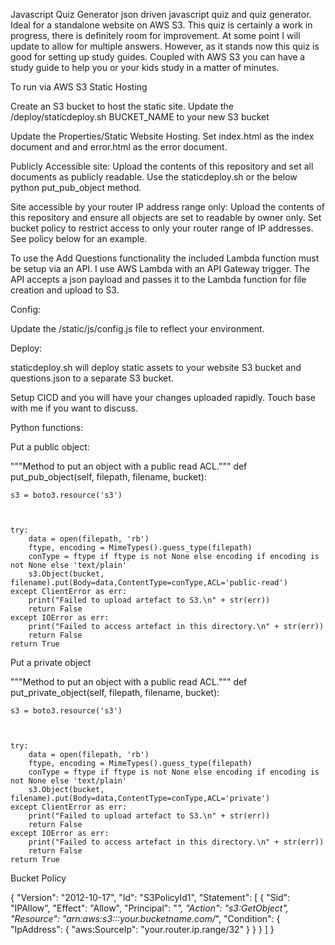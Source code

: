 Javascript Quiz Generator
json driven javascript quiz and quiz generator. Ideal for a standalone website on AWS S3. This quiz is certainly a work in progress, there is definitely room for improvement. At some point I will update to allow for multiple answers. However, as it stands now this quiz is good for setting up study guides. Coupled with AWS S3 you can have a study guide to help you or your kids study in a matter of minutes.

To run via AWS S3 Static Hosting

Create an S3 bucket to host the static site.    Update the /deploy/staticdeploy.sh BUCKET_NAME to your new S3 bucket

Update the Properties/Static Website Hosting. Set index.html as the index document and and error.html as the error document.

Publicly Accessible site: Upload the contents of this repository and set all documents as publicly readable. Use the staticdeploy.sh or the below python put_pub_object method.   

Site accessible by your router IP address range only: Upload the contents of this repository and ensure all objects are set to readable by owner only. Set bucket policy to restrict access to only your router range of IP addresses. See policy below for an example.


To use the Add Questions functionality the included Lambda function must be setup via an API.   I use AWS Lambda with an API Gateway trigger.    The API accepts a json payload and passes it to the Lambda function for file creation and upload to S3.  

Config:

Update the /static/js/config.js file to reflect your environment.  


Deploy:

staticdeploy.sh will deploy static assets to your website S3 bucket and questions.json to a separate S3 bucket. 


Setup CICD and you will have your changes uploaded rapidly. Touch base with me if you want to discuss.

Python functions:

Put a public object:

"""Method to put an object with a public read ACL.""" def put_pub_object(self, filepath, filename, bucket):

    s3 = boto3.resource('s3')


    
    try:                 
        data = open(filepath, 'rb')
        ftype, encoding = MimeTypes().guess_type(filepath)
        conType = ftype if ftype is not None else encoding if encoding is not None else 'text/plain'    
        s3.Object(bucket, filename).put(Body=data,ContentType=conType,ACL='public-read')
    except ClientError as err:
        print("Failed to upload artefact to S3.\n" + str(err))
        return False
    except IOError as err:
        print("Failed to access artefact in this directory.\n" + str(err))
        return False   
    return True
Put a private object

"""Method to put an object with a public read ACL.""" def put_private_object(self, filepath, filename, bucket):

    s3 = boto3.resource('s3')


    
    try:                 
        data = open(filepath, 'rb')
        ftype, encoding = MimeTypes().guess_type(filepath)
        conType = ftype if ftype is not None else encoding if encoding is not None else 'text/plain'    
        s3.Object(bucket, filename).put(Body=data,ContentType=conType,ACL='private')
    except ClientError as err:
        print("Failed to upload artefact to S3.\n" + str(err))
        return False
    except IOError as err:
        print("Failed to access artefact in this directory.\n" + str(err))
        return False   
    return True
Bucket Policy

{ "Version": "2012-10-17", "Id": "S3PolicyId1", "Statement": [ { "Sid": "IPAllow", "Effect": "Allow", "Principal": "*", "Action": "s3:GetObject", "Resource": "arn:aws:s3:::your.bucketname.com/*", "Condition": { "IpAddress": { "aws:SourceIp": "your.router.ip.range/32" } } } ] }

